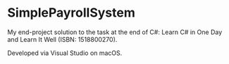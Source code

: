 # SimplePayrollSystem

My end-project solution to the task at the end of C#: Learn C# in One Day and Learn It Well (ISBN: 1518800270).

Developed via Visual Studio on macOS.
